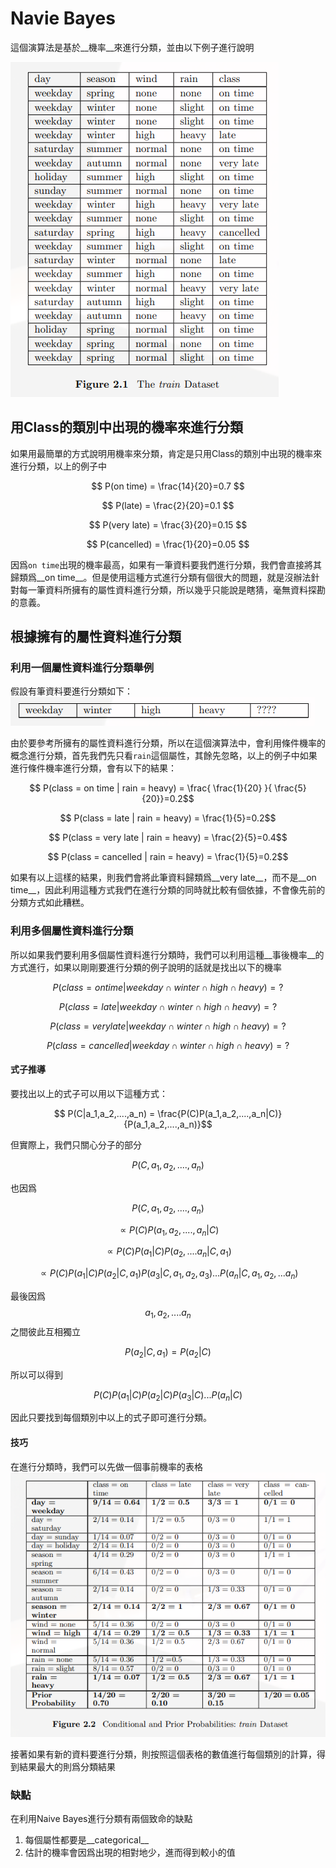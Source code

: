 
# Navie Bayes
這個演算法是基於__機率__來進行分類，並由以下例子進行說明

![](./pic/Eqo34ucy.png) 

## 用Class的類別中出現的機率來進行分類
如果用最簡單的方式說明用機率來分類，肯定是只用Class的類別中出現的機率來進行分類，以上的例子中

$$ P(on time) =  \frac{14}{20}=0.7 $$

$$ P(late) =  \frac{2}{20}=0.1 $$

$$ P(very late) =  \frac{3}{20}=0.15 $$

$$ P(cancelled) =  \frac{1}{20}=0.05 $$

因爲`on time`出現的機率最高，如果有一筆資料要我們進行分類，我們會直接將其歸類爲__on time__。但是使用這種方式進行分類有個很大的問題，就是沒辦法針對每一筆資料所擁有的屬性資料進行分類，所以幾乎只能說是瞎猜，毫無資料探勘的意義。


## 根據擁有的屬性資料進行分類

### 利用一個屬性資料進行分類舉例 
假設有筆資料要進行分類如下：
![](./pic/9ZI0zhNe.png) 

由於要參考所擁有的屬性資料進行分類，所以在這個演算法中，會利用條件機率的概念進行分類，首先我們先只看`rain`這個屬性，其餘先忽略，以上的例子中如果進行條件機率進行分類，會有以下的結果：

$$ P(class = on time | rain = heavy) = \frac{ \frac{1}{20} }{ \frac{5}{20}}=0.2$$

$$ P(class = late | rain = heavy) = \frac{1}{5}=0.2$$

$$ P(class = very late | rain = heavy) = \frac{2}{5}=0.4$$

$$ P(class = cancelled | rain = heavy) = \frac{1}{5}=0.2$$


如果有以上這樣的結果，則我們會將此筆資料歸類爲__very late__，而不是__on time__，因此利用這種方式我們在進行分類的同時就比較有個依據，不會像先前的分類方式如此糟糕。

### 利用多個屬性資料進行分類 


所以如果我們要利用多個屬性資料進行分類時，我們可以利用這種__事後機率__的方式進行，如果以剛剛要進行分類的例子說明的話就是找出以下的機率


$$ P(class = on time | weekday \cap winter \cap high \cap heavy) = ?$$

$$ P(class = late | weekday \cap winter \cap high \cap heavy) = ?$$

$$ P(class = very late | weekday \cap winter \cap high \cap heavy) = ?$$

$$ P(class = cancelled | weekday \cap winter \cap high \cap heavy) = ?$$

#### 式子推導
要找出以上的式子可以用以下這種方式：

$$ P(C|a_1,a_2,....,a_n) = \frac{P(C)P(a_1,a_2,....,a_n|C)}{P(a_1,a_2,....,a_n)}$$

但實際上，我們只關心分子的部分

$$P(C,a_1,a_2,....,a_n)$$

也因爲


$$P(C,a_1,a_2,....,a_n) $$ 

$$ \propto P(C)P(a_1,a_2,....,a_n|C)$$

$$\propto P(C)P(a_1|C)P(a_2,....a_n|C,a_1)$$

$$\propto P(C)P(a_1|C)P(a_2|C,a_1)P(a_3|C,a_1,a_2,a_3)...P(a_n|C,a_1,a_2,...a_n)$$

最後因爲$$a_1,a_2,....a_n$$之間彼此互相獨立

$$P(a_2|C,a_1) = P(a_2|C)$$

所以可以得到

$$P(C)P(a_1|C)P(a_2|C)P(a_3|C)...P(a_n|C)$$

因此只要找到每個類別中以上的式子即可進行分類。


#### 技巧

在進行分類時，我們可以先做一個事前機率的表格
![](./pic/61RmokQa.png) 

接著如果有新的資料要進行分類，則按照這個表格的數值進行每個類別的計算，得到結果最大的則爲分類結果


### 缺點

在利用Naive Bayes進行分類有兩個致命的缺點

1. 每個屬性都要是__categorical__
2. 估計的機率會因爲出現的相對地少，進而得到較小的值


